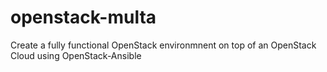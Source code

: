 # openstack-multa
Create a fully functional OpenStack environmnent on top of an OpenStack Cloud using OpenStack-Ansible
